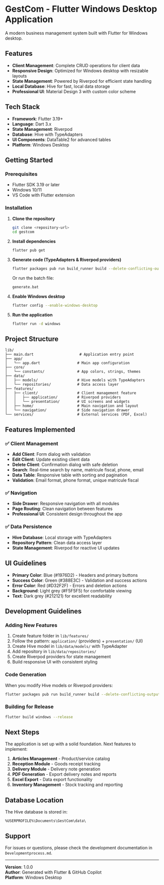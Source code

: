 # GestCom - Flutter Windows Desktop Application

A modern business management system built with Flutter for Windows desktop.

## Features

- **Client Management**: Complete CRUD operations for client data
- **Responsive Design**: Optimized for Windows desktop with resizable layouts
- **State Management**: Powered by Riverpod for efficient state handling
- **Local Database**: Hive for fast, local data storage
- **Professional UI**: Material Design 3 with custom color scheme

## Tech Stack

- **Framework**: Flutter 3.19+
- **Language**: Dart 3.x
- **State Management**: Riverpod
- **Database**: Hive with TypeAdapters
- **UI Components**: DataTable2 for advanced tables
- **Platform**: Windows Desktop

## Getting Started

### Prerequisites

- Flutter SDK 3.19 or later
- Windows 10/11
- VS Code with Flutter extension

### Installation

1. **Clone the repository**
   ```bash
   git clone <repository-url>
   cd gestcom
   ```

2. **Install dependencies**
   ```bash
   flutter pub get
   ```

3. **Generate code (TypeAdapters & Riverpod providers)**
   ```bash
   flutter packages pub run build_runner build --delete-conflicting-outputs
   ```
   
   Or run the batch file:
   ```bash
   generate.bat
   ```

4. **Enable Windows desktop**
   ```bash
   flutter config --enable-windows-desktop
   ```

5. **Run the application**
   ```bash
   flutter run -d windows
   ```

## Project Structure

```
lib/
├── main.dart                     # Application entry point
├── app/
│   └── app.dart                 # Main app configuration
├── core/
│   └── constants/               # App colors, strings, themes
├── data/
│   ├── models/                  # Hive models with TypeAdapters
│   └── repositories/            # Data access layer
├── features/
│   ├── client/                  # Client management feature
│   │   ├── application/         # Riverpod providers
│   │   └── presentation/        # UI screens and widgets
│   ├── home/                    # Main navigation and layout
│   └── navigation/              # Side navigation drawer
└── services/                    # External services (PDF, Excel)
```

## Features Implemented

### ✅ Client Management
- **Add Client**: Form dialog with validation
- **Edit Client**: Update existing client data
- **Delete Client**: Confirmation dialog with safe deletion
- **Search**: Real-time search by name, matricule fiscal, phone, email
- **Data Table**: Responsive table with sorting and pagination
- **Validation**: Email format, phone format, unique matricule fiscal

### ✅ Navigation
- **Side Drawer**: Responsive navigation with all modules
- **Page Routing**: Clean navigation between features
- **Professional UI**: Consistent design throughout the app

### ✅ Data Persistence
- **Hive Database**: Local storage with TypeAdapters
- **Repository Pattern**: Clean data access layer
- **State Management**: Riverpod for reactive UI updates

## UI Guidelines

- **Primary Color**: Blue (#1976D2) - Headers and primary buttons
- **Success Color**: Green (#388E3C) - Validation and success actions
- **Error Color**: Red (#D32F2F) - Errors and deletion actions
- **Background**: Light grey (#F5F5F5) for comfortable viewing
- **Text**: Dark grey (#212121) for excellent readability

## Development Guidelines

### Adding New Features

1. Create feature folder in `lib/features/`
2. Follow the pattern: `application/` (providers) + `presentation/` (UI)
3. Create Hive model in `lib/data/models/` with TypeAdapter
4. Add repository in `lib/data/repositories/`
5. Create Riverpod providers for state management
6. Build responsive UI with consistent styling

### Code Generation

When you modify Hive models or Riverpod providers:

```bash
flutter packages pub run build_runner build --delete-conflicting-outputs
```

### Building for Release

```bash
flutter build windows --release
```

## Next Steps

The application is set up with a solid foundation. Next features to implement:

1. **Articles Management** - Product/service catalog
2. **Reception Module** - Goods receipt tracking
3. **Delivery Module** - Delivery note generation
4. **PDF Generation** - Export delivery notes and reports
5. **Excel Export** - Data export functionality
6. **Inventory Management** - Stock tracking and reporting

## Database Location

The Hive database is stored in:
```
%USERPROFILE%\Documents\GestCom\data\
```

## Support

For issues or questions, please check the development documentation in `Developmentprocess.md`.

---

**Version**: 1.0.0  
**Author**: Generated with Flutter & GitHub Copilot  
**Platform**: Windows Desktop